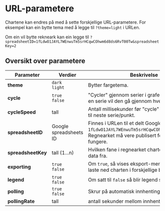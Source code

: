 # URL-parametere

Chartene kan endres på med å sette forskjellige URL-parametere. For eksempel kan ein bytte tema med å legge til `?theme=light` i URLen. 

Om ein vil bytte rekneark kan ein legge til `?spreadsheetID=1fLdwO1JAYL7WEnwuTm5srHCqwCOhwm6d8ds6RvT00Tw&spreadsheetKey=2`

## Oversikt over parametere

Parameter  | Verdier | Beskrivelse
-----|-----|-----
**theme** | `dark` <br> `light` | Bytter fargetema.
**cycle**| `true` <br> `false` | "Cycler" gjennom serier i grafen. Om det kun er en serie vil den gå gjennom hvert punkt i serien.
**cycleSpeed** | tall | Antall millisekunder før "cycle"-funksjonen går til neste serie/punkt.
**spreadsheetID** | Google spreadsheets ID | Finnes i URLen til et delt Google regneark. F.eks `1fLdwO1JAYL7WEnwuTm5srHCqwCOhwm6d8ds6RvT00Tw`. Regnearket må vere publisert for at dette skal fungere.
**spreadsheetKey** | tall (1...n) | Hvilken fane i regnearket charten skal hente data fra.
**exporting** | `true` <br> `false` | Om `true`, så vises eksport-menyen, som lar ein laste ned charten i forskjellige bilde-format.
**legend** | `true` <br> `false` | Om satt til `false` så blir legend slått av.
**polling** | `true` <br> `false` | Skrur på automatisk innhenting av data
**pollingRate** | tall | antall sekunder mellom innhenting av data